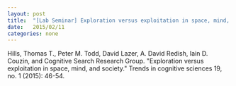 ```yaml
---
layout: post
title:  "[Lab Seminar] Exploration versus exploitation in space, mind, and society"
date:   2015/02/11
categories: none
---
```


Hills, Thomas T., Peter M. Todd, David Lazer, A. David Redish, Iain D. Couzin, and Cognitive Search Research Group. "Exploration versus exploitation in space, mind, and society." Trends in cognitive sciences 19, no. 1 (2015): 46-54.







 

